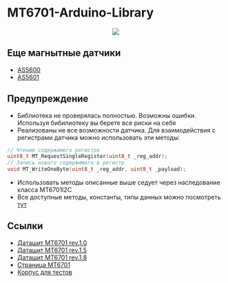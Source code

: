 # MT6701-Arduino-Library
<p align="center"><img src="/images/mt6701_module.jpg"></p>

## Еще магнытные датчики
* [AS5600](https://github.com/S-LABc/AMS-AS5600-Arduino-Library)
* [AS5601](https://github.com/S-LABc/AMS-AS5601-Arduino-Library)

## Предупреждение
* Библиотека не проверялась полностью. Возможны ошибки. Используя бибилиотеку вы берете все риски на себя
* Реализованы не все возможности датчика. Для взаимодействия с регистрами датчика можно использовать эти методы:
```C++
// Чтение содержимого регистра
uint8_t MT_RequestSingleRegister(uint8_t _reg_addr);
// Запись нового содержимого в регистр
void MT_WriteOneByte(uint8_t _reg_addr, uint8_t _payload);
```
* Использовать методы описанные выше седует через наследование класса MT6701I2C
* Все доступные методы, константы, типы данных можно посмотреть [тут](https://github.com/S-LABc/MT6701-Arduino-Library/blob/main/src/MT6701_I2C.h)

## Ссылки
* [Даташит MT6701 rev.1.0](https://www.magntek.com.cn/upload/MT6701_Rev.1.0.pdf)
* [Даташит MT6701 rev.1.5](http://www.magntek.com.cn/upload/MT6701_Rev.1.5.pdf)
* [Даташит MT6701 rev.1.8](https://www.magntek.com.cn/upload/MT6701_Rev.1.8.pdf)
* [Страница MT6701](http://www.magntek.com.cn/en/list/177/559.htm)
* [Корпус для тестов](https://github.com/S-LABc/AMS-AS5600-Arduino-Library/tree/main/addons/AS5600-Case-STL)
